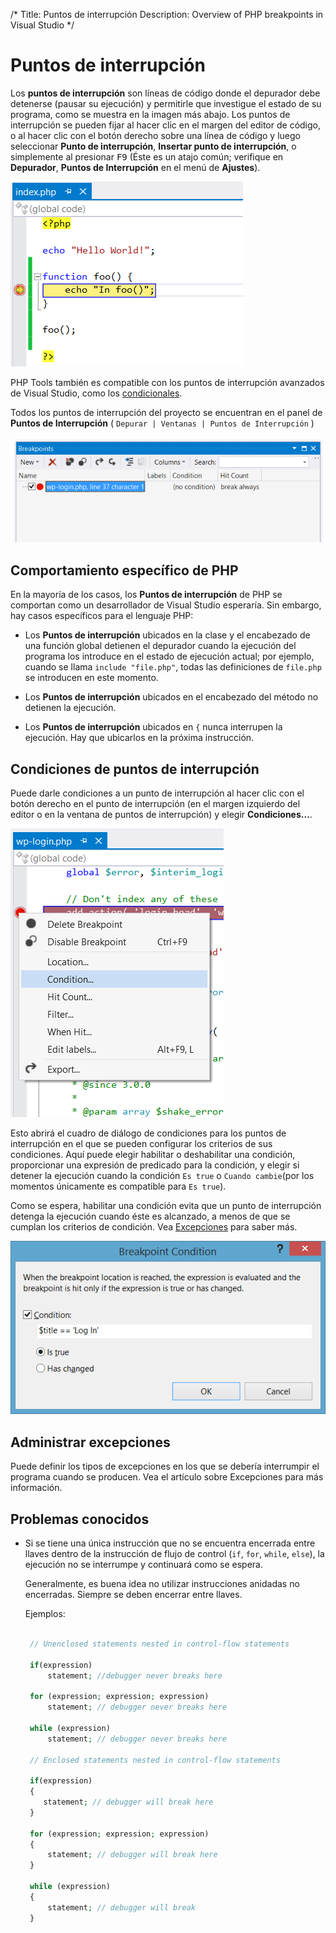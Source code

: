 /*
Title: Puntos de interrupción
Description: Overview of PHP breakpoints in Visual Studio 
*/

# Puntos de interrupción

Los **puntos de interrupción** son líneas de código donde el depurador debe detenerse (pausar su ejecución) y permitirle que investigue el estado de su programa, como se muestra en la imagen más abajo. Los puntos de interrupción se pueden fijar al hacer clic en el margen del editor de código, o al hacer clic con el botón derecho sobre una línea de código y luego seleccionar **Punto de interrupción**, **Insertar punto de interrupción**, o simplemente al presionar <kbd>F9</kbd> (Éste es un atajo común; verifique en **Depurador**, **Puntos de Interrupción** en el menú de **Ajustes**).

![Breakpoint](imgs\breakpoint.png)

PHP Tools también es compatible con los puntos de interrupción avanzados de Visual Studio, como los [condicionales](#conditional-breakpoints).

Todos los puntos de interrupción del proyecto se encuentran en el panel de **Puntos de Interrupción** ( `Depurar | Ventanas | Puntos de Interrupción` )

![Breakpoints pane](imgs\breakpoints-pane.png)

## Comportamiento específico de PHP

En la mayoría de los casos, los **Puntos de interrupción** de PHP se comportan como un desarrollador de Visual Studio esperaría. Sin embargo, hay casos específicos para el lenguaje PHP:

- Los **Puntos de interrupción** ubicados en la clase y el encabezado de una función global detienen el depurador cuando la ejecución del programa los introduce en el estado de ejecución actual; por ejemplo, cuando se llama `include "file.php"`, todas las definiciones de `file.php` se introducen en este momento.

- Los **Puntos de interrupción** ubicados en el encabezado del método no detienen la ejecución.

- Los **Puntos de interrupción** ubicados en `{` nunca interrupen la ejecución. Hay que ubicarlos en la próxima instrucción.

## Condiciones de puntos de interrupción

Puede darle condiciones a un punto de interrupción al hacer clic con el botón derecho en el punto de interrupción (en el margen izquierdo del editor o en la ventana de puntos de interrupción) y elegir **Condiciones...**.

![Breakpoint context menu](imgs\breakpoints-menu.png)

Esto abrirá el cuadro de diálogo de condiciones para los puntos de interrupción en el que se pueden configurar los criterios de sus condiciones. Aquí puede elegir habilitar o deshabilitar una condición, proporcionar una expresión de predicado para la condición, y elegir si detener la ejecución cuando la condición `Es true` o `Cuando cambie`(por los momentos únicamente es compatible para `Es true`).

Como se espera, habilitar una condición evita que un punto de interrupción detenga la ejecución cuando éste es alcanzado, a menos de que se cumplan los criterios de condición. Vea [Excepciones](exceptions) para saber más.


![Conditional Breakpoint dialog](imgs\conditional-breakpoint-dialog.png)


## Administrar excepciones

 Puede definir los tipos de excepciones en los que se debería interrumpir el programa cuando se producen. Vea el artículo sobre Excepciones para más información. 

## Problemas conocidos

- Si se tiene una única instrucción que no se encuentra encerrada entre llaves dentro de la instrucción de flujo de control  (`if`, `for`, `while`, `else`), la ejecución no se interrumpe y continuará como se espera.

  Generalmente, es buena idea no utilizar instrucciones anidadas no encerradas. Siempre se deben encerrar entre llaves.

  Ejemplos:

   ```php

    // Unenclosed statements nested in control-flow statements

    if(expression)          
        statement; //debugger never breaks here

    for (expression; expression; expression)
	    statement; // debugger never breaks here

    while (expression)
	    statement; // debugger never breaks here

    // Enclosed statements nested in control-flow statements

    if(expression)
    {
       statement; // debugger will break here
    }

    for (expression; expression; expression)
    {
	    statement; // debugger will break here
    }

    while (expression)
    {
	    statement; // debugger will break
    }

    ```

